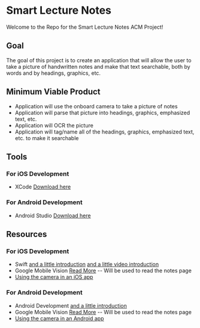 # Smart Lecture Notes
Welcome to the Repo for the Smart Lecture Notes ACM Project!

## Goal
The goal of this project is to create an application that will allow the user to take a picture of handwritten notes and make that text searchable, both by words and by headings, graphics, etc.

## Minimum Viable Product
- Application will use the onboard camera to take a picture of notes
- Application will parse that picture into headings, graphics, emphasized text, etc.
- Application will OCR the picture
- Application will tag/name all of the headings, graphics, emphasized text, etc. to make it searchable

## Tools
### For iOS Development
- XCode [Download here](https://developer.apple.com/xcode/)
### For Android Development
- Android Studio [Download here](https://developer.android.com/studio/?gclid=Cj0KCQiAheXiBRD-ARIsAODSpWMtnTBZzuQ7cvWkhO41jAnYb0yHR1qYPky0OviE6CnSgzSxytjidAEaAkw5EALw_wcB)

## Resources
### For iOS Development
- Swift [and a little introduction](https://developer.apple.com/library/archive/referencelibrary/GettingStarted/DevelopiOSAppsSwift/) [and a little video introduction](https://www.youtube.com/watch?v=5b91dFhZz0g)
- Google Mobile Vision [Read More](https://developers.google.com/vision/ios/getting-started)
-- Will be used to read the notes page
- [Using the camera in an iOS app](https://www.appcoda.com/ios-programming-camera-iphone-app/)
### For Android Development
- Android Development [and a little introduction](https://developer.android.com/training/basics/firstapp/)
- Google Mobile Vision [Read More](https://developers.google.com/vision/android/getting-started)
-- Will be used to read the notes page
- [Using the camera in an Android app](https://developer.android.com/training/camera/)
